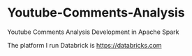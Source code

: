 # Youtube-Comments-Analysis
Youtube Comments Analysis Development in Apache Spark

The platform I run Databrick is https://databricks.com
